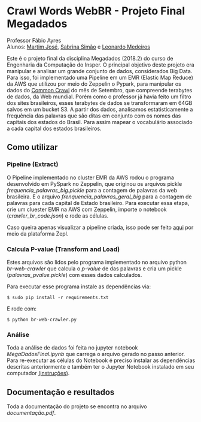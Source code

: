 # Crawl Words WebBR - Projeto Final Megadados
Professor Fábio Ayres <br>
Alunos: [Martim José](https://github.com/martimfj), [Sabrina Simão](https://github.com/SabrinaSimao) e [Leonardo Medeiros](https://github.com/Leostayner)

Este é o projeto final da disciplina Megadados (2018.2) do curso de Engenharia da Computação do Insper. O principal objetivo deste projeto era manipular e analisar um grande conjunto de dados, considerados Big Data. Para isso, foi implementado uma Pipeline em um EMR (Elastic Map Reduce) da AWS que utilizou por meio do Zeppelin o Pypark, para manipular os dados do [Common Crawl](http://commoncrawl.org/) do mês de Setembro, que compreende terabytes de dados, da Web mundial. Porém como o professor já havia feito um filtro dos sites brasileiros, esses terabytes de dados se transformaram em 64GB salvos em um bucket S3. A partir dos dados, analisamos estatisticamente a frequência das palavras que são ditas em conjunto com os nomes das capitais dos estados do Brasil. Para assim mapear o vocabulário associado a cada capital dos estados brasileiros.

## Como utilizar
### Pipeline (Extract)
O Pipeline implementado no cluster EMR da AWS rodou o programa desenvolvido em PySpark no Zeppelin, que originou os arquivos pickle *frequencia_palavras_big.pickle* para a contagem de palavras da web brasileira. E o arquivo *frenquencia_palavras_geral_big* para a contagem de palavras para cada capital de Estado brasileiro. Para executar essa etapa, crie um cluester EMR na AWS com Zeppelin, importe o notebook (*crawler_br_code.json*) e rode as células.

Caso queira apenas visualizar a pipeline criada, isso pode ser feito [aqui](https://www.zepl.com/viewer/notebooks/bm90ZTovL21hcnRpbWZqLzdjNDIyMTgyY2U3ZDQyZjk4NWNkZWU5ODQ1NDk0ZDEzL25vdGUuanNvbg) por meio da plataforma Zepl. 

### Calcula P-value (Transform and Load)
Estes arquivos são lidos pelo programa implementado no arquivo python *br-web-crawler* que calcula o *p-value* de das palavras e cria um pickle (*palavras_pvalue.pickle*) com esses dados calculados.

Para executar esse programa instale as dependências via:

```$ sudo pip install -r requirements.txt``` 

E rode com:

```$ python br-web-crawler.py```

### Análise
Toda a análise de dados foi feita no jupyter notebook *MegaDadosFinal.ipynb* que carrega o arquivo gerado no passo anterior. Para re-executar as células do Notebook é preciso instalar as dependências descritas anteriormente e também ter o Jupyter Notebook instalado em seu computador [(instruções)](https://jupyter.readthedocs.io/en/latest/install.html).

## Documentação e resultados
Toda a documentação do projeto se encontra no arquivo *documentação.pdf*.